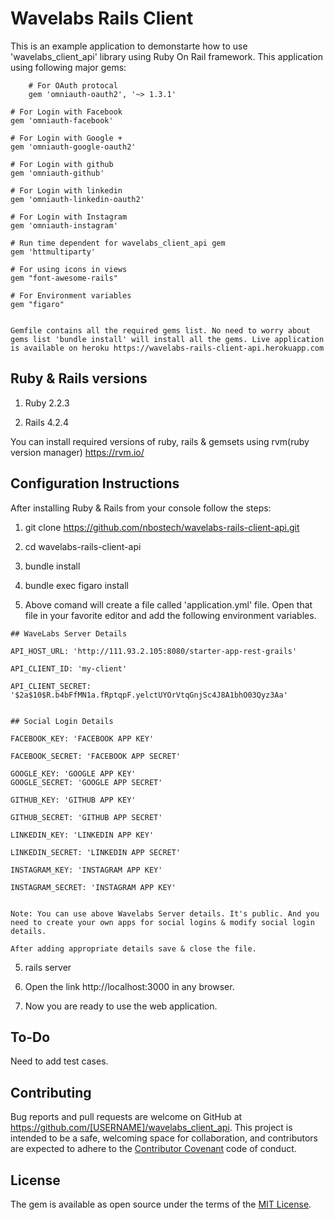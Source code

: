 # Wavelabs Rails Client

  This is an example application to demonstarte how to use 'wavelabs_client_api' library using Ruby On Rail framework. This application using following major gems:

        # For OAuth protocal 
        gem 'omniauth-oauth2', '~> 1.3.1'

	# For Login with Facebook 
	gem 'omniauth-facebook'
	
	# For Login with Google +
	gem 'omniauth-google-oauth2'
	
	# For Login with github
	gem 'omniauth-github'
	
	# For Login with linkedin
	gem 'omniauth-linkedin-oauth2'
	
	# For Login with Instagram
	gem 'omniauth-instagram'
	
	# Run time dependent for wavelabs_client_api gem
	gem 'httmultiparty'
	
	# For using icons in views
	gem "font-awesome-rails"
	
	# For Environment variables
	gem "figaro"


	Gemfile contains all the required gems list. No need to worry about gems list 'bundle install' will install all the gems. Live application is available on heroku https://wavelabs-rails-client-api.herokuapp.com  

## Ruby & Rails versions

  1. Ruby 2.2.3
  
  2. Rails 4.2.4

  You can install required versions of ruby, rails & gemsets using rvm(ruby version manager) https://rvm.io/

## Configuration Instructions
 
   After installing Ruby & Rails from your console follow the steps:

  1. git clone https://github.com/nbostech/wavelabs-rails-client-api.git

  2. cd wavelabs-rails-client-api

  2. bundle install

  3. bundle exec figaro install

  4. Above comand will create a file called 'application.yml' file. Open that file in your favorite editor and add the following environment variables.

    ## WaveLabs Server Details 
   
    API_HOST_URL: 'http://111.93.2.105:8080/starter-app-rest-grails'
    
    API_CLIENT_ID: 'my-client'
    
    API_CLIENT_SECRET: '$2a$10$R.b4bFfMN1a.fRptqpF.yelctUYOrVtqGnjSc4J8A1bhO03Qyz3Aa' 
    
    
    ## Social Login Details
    
    FACEBOOK_KEY: 'FACEBOOK APP KEY'
    
    FACEBOOK_SECRET: 'FACEBOOK APP SECRET'

    GOOGLE_KEY: 'GOOGLE APP KEY'
    GOOGLE_SECRET: 'GOOGLE APP SECRET'

    GITHUB_KEY: 'GITHUB APP KEY'
    
    GITHUB_SECRET: 'GITHUB APP SECRET'

    LINKEDIN_KEY: 'LINKEDIN APP KEY'
    
    LINKEDIN_SECRET: 'LINKEDIN APP SECRET'

    INSTAGRAM_KEY: 'INSTAGRAM APP KEY'
    
    INSTAGRAM_SECRET: 'INSTAGRAM APP KEY'


    Note: You can use above Wavelabs Server details. It's public. And you need to create your own apps for social logins & modify social login details.

    After adding appropriate details save & close the file.

  5. rails server

  6. Open the link http://localhost:3000 in any browser.

  7. Now you are ready to use the web application.  


## To-Do

 Need to add test cases.


## Contributing

Bug reports and pull requests are welcome on GitHub at https://github.com/[USERNAME]/wavelabs_client_api. This project is intended to be a safe, welcoming space for collaboration, and contributors are expected to adhere to the [Contributor Covenant](contributor-covenant.org) code of conduct.


## License

The gem is available as open source under the terms of the [MIT License](http://opensource.org/licenses/MIT).

